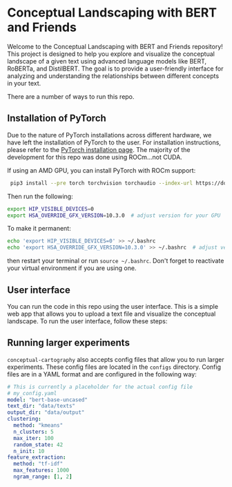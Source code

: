 Conceptual Landscaping with BERT and Friends
========================

Welcome to the Conceptual Landscaping with BERT and Friends repository! This project is designed to help you explore and visualize the conceptual landscape of a given text using advanced language models like BERT, RoBERTa, and DistilBERT. The goal is to provide a user-friendly interface for analyzing and understanding the relationships between different concepts in your text.

There are a number of ways to run this repo.

## Installation of PyTorch
Due to the nature of PyTorch installations across different hardware, we have left the installation of PyTorch to the user. For installation instructions, please refer to the [PyTorch installation page](https://pytorch.org/get-started/locally/). The majority of the development for this repo was done using ROCm...not CUDA.

If using an AMD GPU, you can install PyTorch with ROCm support:

```bash
 pip3 install --pre torch torchvision torchaudio --index-url https://download.pytorch.org/whl/nightly/rocm6.4/
```

Then run the following:

```bash
export HIP_VISIBLE_DEVICES=0
export HSA_OVERRIDE_GFX_VERSION=10.3.0  # adjust version for your GPU
```
To make it permanent:
```bash
echo 'export HIP_VISIBLE_DEVICES=0' >> ~/.bashrc
echo 'export HSA_OVERRIDE_GFX_VERSION=10.3.0' >> ~/.bashrc  # adjust version for your GPU
```
then restart your terminal or run `source ~/.bashrc`. Don't forget to reactivate your virtual environment if you are using one.

## User interface
You can run the code in this repo using the user interface. This is a simple web app that allows you to upload a text file and visualize the conceptual landscape. To run the user interface, follow these steps:

## Running larger experiments
`conceptual-cartography` also accepts config files that allow you to run larger experiments. These config files are located in the `configs` directory. Config files are in a YAML format and are configured in the following way:

```yaml
# This is currently a placeholder for the actual config file
# my_config.yaml
model: "bert-base-uncased"
text_dir: "data/texts"
output_dir: "data/output"
clustering:
  method: "kmeans"
  n_clusters: 5
  max_iter: 100
  random_state: 42
  n_init: 10
feature_extraction:
  method: "tf-idf"
  max_features: 1000
  ngram_range: [1, 2]
```
